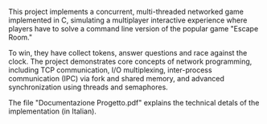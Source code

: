 This project implements a concurrent, multi-threaded networked game implemented in C, simulating a multiplayer interactive experience where players have to solve a command line version of the popular game "Escape Room."

To win, they have collect tokens, answer questions and race against the clock. The project demonstrates core concepts of network programming, including TCP communication, I/O multiplexing, inter-process communication (IPC) via fork and shared memory, and advanced synchronization using threads and semaphores.

The file "Documentazione Progetto.pdf" explains the technical detals of the implementation (in Italian).
